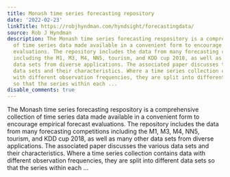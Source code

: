 ```yaml
---
title: Monash time series forecasting repository
date: '2022-02-23'
linkTitle: https://robjhyndman.com/hyndsight/forecastingdata/
source: Rob J Hyndman
description: The Monash time series forecasting respository is a comprehensive collection
  of time series data made available in a convenient form to encourage empirical forecast
  evaluations. The repository includes the data from many forecasting competitions
  including the M1, M3, M4, NN5, tourism, and KDD cup 2018, as well as many other
  data sets from diverse applications. The associated paper discusses the various
  data sets and their characteristics. Where a time series collection contains data
  with different observation frequencies, they are split into different data sets
  so that the series within each ...
disable_comments: true
---
```

The Monash time series forecasting respository is a comprehensive collection of time series data made available in a convenient form to encourage empirical forecast evaluations. The repository includes the data from many forecasting competitions including the M1, M3, M4, NN5, tourism, and KDD cup 2018, as well as many other data sets from diverse applications. The associated paper discusses the various data sets and their characteristics. Where a time series collection contains data with different observation frequencies, they are split into different data sets so that the series within each ...